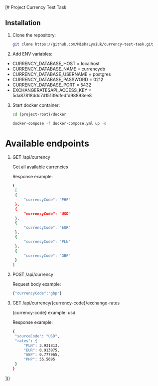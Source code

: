 [# Project Currency Test Task

## Installation

1. Clone the repository:

   ```bash
   git clone https://github.com/MishaLysiuk/currency-test-task.git
   ```
2. Add ENV variables:
 - CURRENCY_DATABASE_HOST = localhost
 - CURRENCY_DATABASE_NAME = currencydb
 - CURRENCY_DATABASE_USERNAME = postgres
 - CURRENCY_DATABASE_PASSWORD = 0212
 - CURRENCY_DATABASE_PORT = 5432
 - EXCHANGERATESAPI_ACCESS_KEY = 5da87818ddc7d15139dfedfd98893ee8

3. Start docker container:
    ```bash
   cd {project-root}/docker
   
   docker-compose -f docker-compose.yml up -d
    ```
# Available endpoints

1. GET /api/currency

   Get all available currencies

   Response example: 
   ```bash
   {
    [
    {
        "currencyCode": "PHP"
    },
    {
        "currencyCode": "USD"
    },
    {
        "currencyCode": "EUR"
    },
    {
        "currencyCode": "PLN"
    },
    {
        "currencyCode": "GBP"
    }
   ]
   ```

2. POST /api/currency

   Request body example: 

   ```bash
   {"currencyCode":"gbp"}
   ```
   

3. GET /api/currency/{currency-code}/exchange-rates

   {currency-code} example: usd

   Response example:
   ```bash
   {
    "sourceCode": "USD",
    "rates": {
        "PLN": 3.931813,
        "EUR": 0.913975,
        "GBP": 0.777965,
        "PHP": 55.5695
    }
   }
   ```
]()
